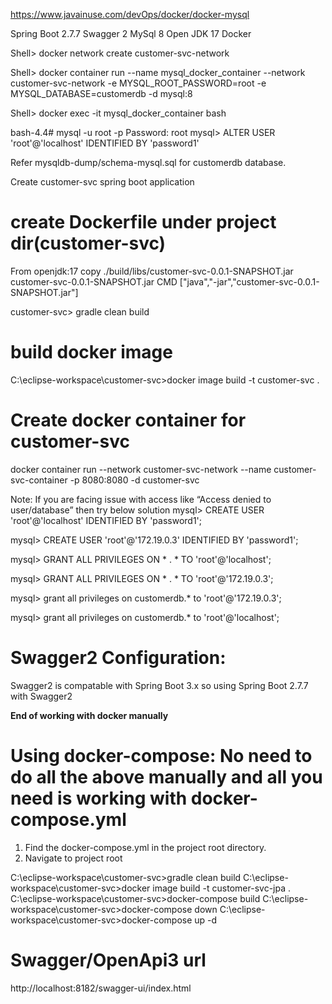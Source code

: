 https://www.javainuse.com/devOps/docker/docker-mysql

Spring Boot 2.7.7
Swagger 2
MySql 8
Open JDK 17
Docker

Shell> docker network create customer-svc-network

Shell> docker container run --name mysql_docker_container --network customer-svc-network -e MYSQL_ROOT_PASSWORD=root -e MYSQL_DATABASE=customerdb -d mysql:8

Shell>  docker exec -it mysql_docker_container bash

bash-4.4# mysql -u root -p
Password: root
mysql> ALTER USER 'root'@'localhost' IDENTIFIED BY 'password1'

Refer mysqldb-dump/schema-mysql.sql for customerdb database.

Create customer-svc spring boot application

create Dockerfile under project dir(customer-svc)
================================================
From openjdk:17
copy ./build/libs/customer-svc-0.0.1-SNAPSHOT.jar customer-svc-0.0.1-SNAPSHOT.jar
CMD ["java","-jar","customer-svc-0.0.1-SNAPSHOT.jar"]

customer-svc> gradle clean build

build docker image
==================
C:\eclipse-workspace\customer-svc>docker image build -t customer-svc .

Create docker container for customer-svc
==============================
docker container run --network customer-svc-network --name customer-svc-container -p 8080:8080 -d customer-svc

Note: If you are facing issue with access like “Access denied to user/database” then try below solution
mysql> CREATE USER 'root'@'localhost' IDENTIFIED BY 'password1';

mysql> CREATE USER 'root'@'172.19.0.3' IDENTIFIED BY 'password1';

mysql> GRANT ALL PRIVILEGES ON * . * TO 'root'@'localhost';

mysql> GRANT ALL PRIVILEGES ON * . * TO 'root'@'172.19.0.3';

mysql> grant all privileges on customerdb.* to 'root'@'172.19.0.3';

mysql> grant all privileges on customerdb.* to 'root'@'localhost';

Swagger2 Configuration:
=======================
Swagger2 is compatable with Spring Boot 3.x so using Spring Boot 2.7.7 with Swagger2

**********End of working with docker manually**********

Using docker-compose: No need to do all the above manually and all you need is working with docker-compose.yml
=====================
1. Find the docker-compose.yml in the project root directory.
2. Navigate to project root

C:\eclipse-workspace\customer-svc>gradle clean build
C:\eclipse-workspace\customer-svc>docker image build -t customer-svc-jpa .
C:\eclipse-workspace\customer-svc>docker-compose build
C:\eclipse-workspace\customer-svc>docker-compose down
C:\eclipse-workspace\customer-svc>docker-compose up -d

Swagger/OpenApi3 url
====================
http://localhost:8182/swagger-ui/index.html

